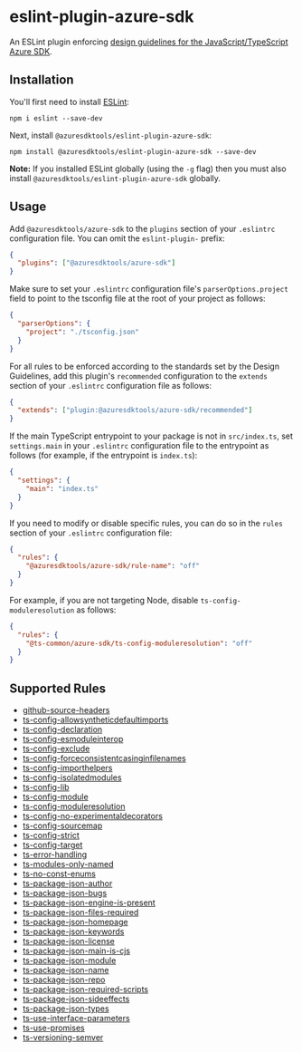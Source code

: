 # eslint-plugin-azure-sdk

An ESLint plugin enforcing [design guidelines for the JavaScript/TypeScript Azure SDK](https://azuresdkspecs.z5.web.core.windows.net/TypeScriptSpec.html).

## Installation

You'll first need to install [ESLint](http://eslint.org):

```shell
npm i eslint --save-dev
```

Next, install `@azuresdktools/eslint-plugin-azure-sdk`:

```shell
npm install @azuresdktools/eslint-plugin-azure-sdk --save-dev
```

**Note:** If you installed ESLint globally (using the `-g` flag) then you must also install `@azuresdktools/eslint-plugin-azure-sdk` globally.

## Usage

Add `@azuresdktools/azure-sdk` to the `plugins` section of your `.eslintrc` configuration file. You can omit the `eslint-plugin-` prefix:

```json
{
  "plugins": ["@azuresdktools/azure-sdk"]
}
```

Make sure to set your `.eslintrc` configuration file's `parserOptions.project` field to point to the tsconfig file at the root of your project as follows:

```json
{
  "parserOptions": {
    "project": "./tsconfig.json"
  }
}
```

For all rules to be enforced according to the standards set by the Design Guidelines, add this plugin's `recommended` configuration to the `extends` section of your `.eslintrc` configuration file as follows:

```json
{
  "extends": ["plugin:@azuresdktools/azure-sdk/recommended"]
}
```

If the main TypeScript entrypoint to your package is not in `src/index.ts`, set `settings.main` in your `.eslintrc` configuration file to the entrypoint as follows (for example, if the entrypoint is `index.ts`):

```json
{
  "settings": {
    "main": "index.ts"
  }
}
```

If you need to modify or disable specific rules, you can do so in the `rules` section of your `.eslintrc` configuration file:

```json
{
  "rules": {
    "@azuresdktools/azure-sdk/rule-name": "off"
  }
}
```

For example, if you are not targeting Node, disable `ts-config-moduleresolution` as follows:

```json
{
  "rules": {
    "@ts-common/azure-sdk/ts-config-moduleresolution": "off"
  }
}
```

## Supported Rules

- [github-source-headers](/tools/eslint-plugin-azure-sdk/docs/rules/github-source-headers.md)
- [ts-config-allowsyntheticdefaultimports](/tools/eslint-plugin-azure-sdk/docs/rules/ts-config-allowsyntheticdefaultimports.md)
- [ts-config-declaration](/tools/eslint-plugin-azure-sdk/docs/rules/ts-config-declaration.md)
- [ts-config-esmoduleinterop](/tools/eslint-plugin-azure-sdk/docs/rules/ts-config-esmoduleinterop.md)
- [ts-config-exclude](/tools/eslint-plugin-azure-sdk/docs/rules/ts-config-exclude.md)
- [ts-config-forceconsistentcasinginfilenames](/tools/eslint-plugin-azure-sdk/docs/rules/ts-config-forceconsistentcasinginfilenames.md)
- [ts-config-importhelpers](/tools/eslint-plugin-azure-sdk/docs/rules/ts-config-importhelpers.md)
- [ts-config-isolatedmodules](/tools/eslint-plugin-azure-sdk/docs/rules/ts-config-isolatedmodules.md)
- [ts-config-lib](/tools/eslint-plugin-azure-sdk/docs/rules/ts-config-lib.md)
- [ts-config-module](/tools/eslint-plugin-azure-sdk/docs/rules/ts-config-module.md)
- [ts-config-moduleresolution](/tools/eslint-plugin-azure-sdk/docs/rules/ts-config-moduleresolution.md)
- [ts-config-no-experimentaldecorators](/tools/eslint-plugin-azure-sdk/docs/rules/ts-config-no-experimentaldecorators.md)
- [ts-config-sourcemap](/tools/eslint-plugin-azure-sdk/docs/rules/ts-config-sourcemap.md)
- [ts-config-strict](/tools/eslint-plugin-azure-sdk/docs/rules/ts-config-strict.md)
- [ts-config-target](/tools/eslint-plugin-azure-sdk/docs/rules/ts-config-target.md)
- [ts-error-handling](/tools/eslint-plugin-azure-sdk/docs/rules/ts-error-handling.md)
- [ts-modules-only-named](/tools/eslint-plugin-azure-sdk/docs/rules/ts-modules-only-named.md)
- [ts-no-const-enums](/tools/eslint-plugin-azure-sdk/docs/rules/ts-no-const-enums.md)
- [ts-package-json-author](/tools/eslint-plugin-azure-sdk/docs/rules/ts-package-json-author.md)
- [ts-package-json-bugs](/tools/eslint-plugin-azure-sdk/docs/rules/ts-package-json-bugs.md)
- [ts-package-json-engine-is-present](/tools/eslint-plugin-azure-sdk/docs/rules/ts-package-json-engine-is-present.md)
- [ts-package-json-files-required](/tools/eslint-plugin-azure-sdk/docs/rules/ts-package-json-files-required.md)
- [ts-package-json-homepage](/tools/eslint-plugin-azure-sdk/docs/rules/ts-package-json-homepage.md)
- [ts-package-json-keywords](/tools/eslint-plugin-azure-sdk/docs/rules/ts-package-json-keywords.md)
- [ts-package-json-license](/tools/eslint-plugin-azure-sdk/docs/rules/ts-package-json-license.md)
- [ts-package-json-main-is-cjs](/tools/eslint-plugin-azure-sdk/docs/rules/ts-package-json-main-is-cjs.md)
- [ts-package-json-module](/tools/eslint-plugin-azure-sdk/docs/rules/ts-package-json-module.md)
- [ts-package-json-name](/tools/eslint-plugin-azure-sdk/docs/rules/ts-package-json-name.md)
- [ts-package-json-repo](/tools/eslint-plugin-azure-sdk/docs/rules/ts-package-json-repo.md)
- [ts-package-json-required-scripts](/tools/eslint-plugin-azure-sdk/docs/rules/ts-package-json-required-scripts.md)
- [ts-package-json-sideeffects](/tools/eslint-plugin-azure-sdk/docs/rules/ts-package-json-sideeffects.md)
- [ts-package-json-types](/tools/eslint-plugin-azure-sdk/docs/rules/ts-package-json-types.md)
- [ts-use-interface-parameters](/tools/eslint-plugin-azure-sdk/docs/rules/ts-use-interface-parameters.md)
- [ts-use-promises](/tools/eslint-plugin-azure-sdk/docs/rules/ts-use-promises.md)
- [ts-versioning-semver](/tools/eslint-plugin-azure-sdk/docs/rules/ts-versioning-semver.md)

